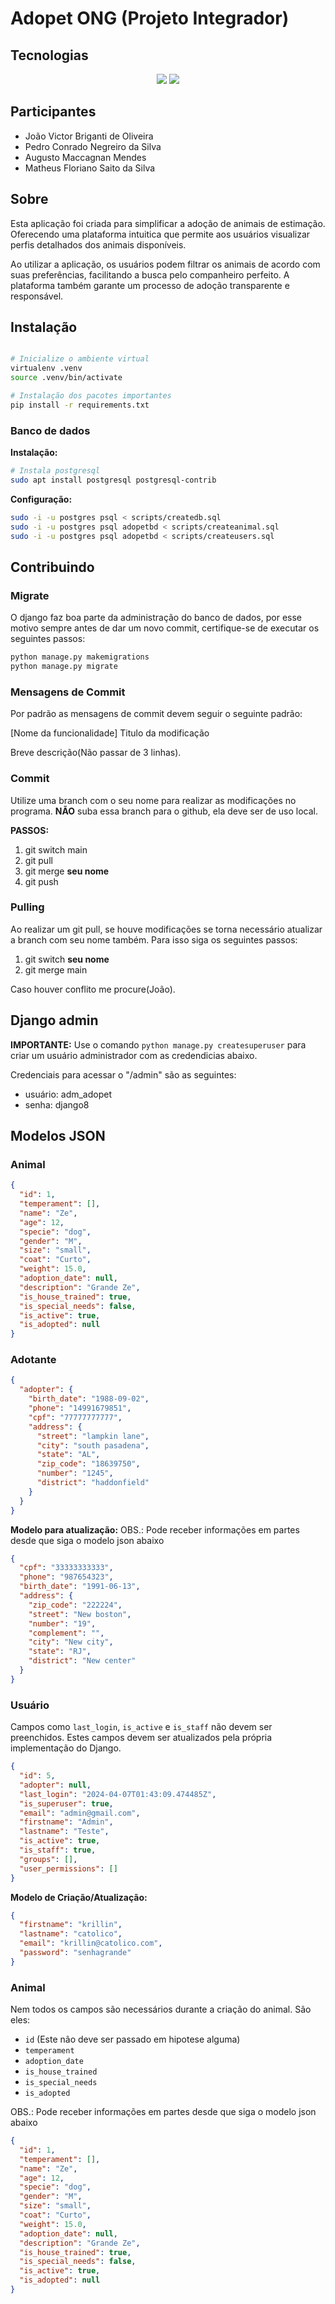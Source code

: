 # Adopet ONG (Projeto Integrador)

## Tecnologias

<p align="center">
    <img src="https://img.shields.io/badge/Django-092E20?style=for-the-badge&logo=django&logoColor=white"/>
    <img src="https://img.shields.io/badge/PostgreSQL-316192?style=for-the-badge&logo=postgresql&logoColor=white"/>
</p>

## Participantes

- João Victor Briganti de Oliveira
- Pedro Conrado Negreiro da Silva
- Augusto Maccagnan Mendes
- Matheus Floriano Saito da Silva

## Sobre

Esta aplicação foi criada para simplificar a adoção de animais de estimação. Oferecendo uma plataforma intuitica que permite aos usuários visualizar perfis detalhados dos animais disponíveis.

Ao utilizar a aplicação, os usuários podem filtrar os animais de acordo com suas preferências, facilitando a busca pelo companheiro perfeito. A plataforma também garante um processo de adoção transparente e responsável.

## Instalação

```bash

# Inicialize o ambiente virtual
virtualenv .venv
source .venv/bin/activate

# Instalação dos pacotes importantes
pip install -r requirements.txt
```

### Banco de dados

**Instalação:**

```bash
# Instala postgresql
sudo apt install postgresql postgresql-contrib
```

**Configuração:**

```bash
sudo -i -u postgres psql < scripts/createdb.sql
sudo -i -u postgres psql adopetbd < scripts/createanimal.sql
sudo -i -u postgres psql adopetbd < scripts/createusers.sql
```

## Contribuindo

### Migrate

O django faz boa parte da administração do banco de dados, por esse motivo sempre antes de dar um novo commit, certifique-se de executar os seguintes passos:

```bash
python manage.py makemigrations
python manage.py migrate
```

### Mensagens de Commit

Por padrão as mensagens de commit devem seguir o seguinte padrão:

[Nome da funcionalidade] Titulo da modificação

Breve descrição(Não passar de 3 linhas).

### Commit

Utilize uma branch com o seu nome para realizar as modificações no programa. **NÃO** suba essa branch para o github, ela deve ser de uso local.

**PASSOS:**

1. git switch main
2. git pull
3. git merge **seu nome**
4. git push

### Pulling

Ao realizar um git pull, se houve modificações se torna necessário atualizar a branch com seu nome também. Para isso siga os seguintes passos:

1. git switch **seu nome**
2. git merge main

Caso houver conflito me procure(João).

## Django admin

**IMPORTANTE:** Use o comando `python manage.py createsuperuser` para criar um usuário administrador com as credendicias abaixo.

Credenciais para acessar o "/admin" são as seguintes:

- usuário: adm_adopet
- senha: django8

## Modelos JSON

### Animal

```json
{
  "id": 1,
  "temperament": [],
  "name": "Ze",
  "age": 12,
  "specie": "dog",
  "gender": "M",
  "size": "small",
  "coat": "Curto",
  "weight": 15.0,
  "adoption_date": null,
  "description": "Grande Ze",
  "is_house_trained": true,
  "is_special_needs": false,
  "is_active": true,
  "is_adopted": null
}
```

### Adotante

```json
{
  "adopter": {
    "birth_date": "1988-09-02",
    "phone": "14991679851",
    "cpf": "77777777777",
    "address": {
      "street": "lampkin lane",
      "city": "south pasadena",
      "state": "AL",
      "zip_code": "18639750",
      "number": "1245",
      "district": "haddonfield"
    }
  }
}
```

**Modelo para atualização:**
OBS.: Pode receber informações em partes desde que siga o modelo json abaixo

```json
{
  "cpf": "33333333333",
  "phone": "987654323",
  "birth_date": "1991-06-13",
  "address": {
    "zip_code": "222224",
    "street": "New boston",
    "number": "19",
    "complement": "",
    "city": "New city",
    "state": "RJ",
    "district": "New center"
  }
}
```

### Usuário

Campos como `last_login`, `is_active` e `is_staff` não devem ser preenchidos. Estes campos devem ser atualizados pela própria implementação do Django.

```json
{
  "id": 5,
  "adopter": null,
  "last_login": "2024-04-07T01:43:09.474485Z",
  "is_superuser": true,
  "email": "admin@gmail.com",
  "firstname": "Admin",
  "lastname": "Teste",
  "is_active": true,
  "is_staff": true,
  "groups": [],
  "user_permissions": []
}
```

**Modelo de Criação/Atualização:**

```json
{
  "firstname": "krillin",
  "lastname": "catolico",
  "email": "krillin@catolico.com",
  "password": "senhagrande"
}
```

### Animal

Nem todos os campos são necessários durante a criação do animal. São eles:
- `id` (Este não deve ser passado em hipotese alguma)
- `temperament`
- `adoption_date`
- `is_house_trained`
- `is_special_needs`
- `is_adopted`


OBS.: Pode receber informações em partes desde que siga o modelo json abaixo

```json
{
  "id": 1,
  "temperament": [],
  "name": "Ze",
  "age": 12,
  "specie": "dog",
  "gender": "M",
  "size": "small",
  "coat": "Curto",
  "weight": 15.0,
  "adoption_date": null,
  "description": "Grande Ze",
  "is_house_trained": true,
  "is_special_needs": false,
  "is_active": true,
  "is_adopted": null
}
```
